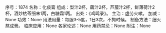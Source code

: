 序号：1874
名称：化痰膏
组成：梨汁2杯，藕汁2杯，芦菔汁2杯，鲜薄荷汁2杯，酒炒枯芩细末1两，白糖霜1两。
出处：《鸡鸣录》。
主治：虚劳火嗽。
加减：None
功效：None
用法用量：每服3-5匙，1日3次，不拘时候。
制备方法：细火熬成膏。
临床应用：None
各家论述：None
用药禁忌：None
附注：None
